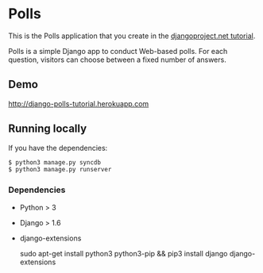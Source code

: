 Polls
=====

This is the Polls application that you create in the [djangoproject.net tutorial](https://docs.djangoproject.com/en/1.6/intro/tutorial01/).

Polls is a simple Django app to conduct Web-based polls. For each
question, visitors can choose between a fixed number of answers.

Demo
---

<http://django-polls-tutorial.herokuapp.com>

Running locally
---

If you have the dependencies:

``` bash
$ python3 manage.py syncdb
$ python3 manage.py runserver
```

### Dependencies

- Python > 3
- Django > 1.6
- django-extensions

    sudo apt-get install python3 python3-pip && pip3 install django django-extensions